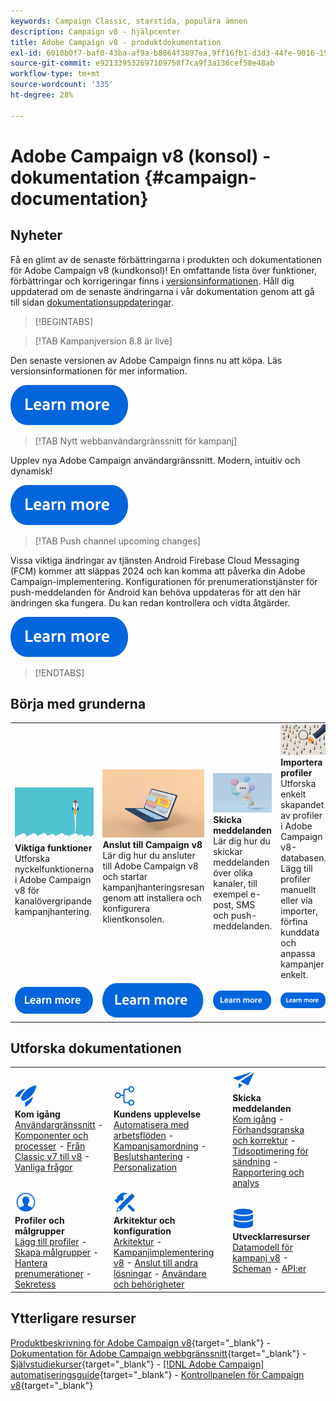 ```yaml
---
keywords: Campaign Classic, starstida, populära ämnen
description: Campaign v8 - hjälpcenter
title: Adobe Campaign v8 - produktdokumentation
exl-id: 6010b0f7-baf0-43ba-af9a-b8864f3897ea,9ff16fb1-d3d3-44fe-9016-15abffdbc74e
source-git-commit: e921339532697109758f7ca9f3a136cef58e48ab
workflow-type: tm+mt
source-wordcount: '335'
ht-degree: 28%

---
```


# Adobe Campaign v8 (konsol) - dokumentation {#campaign-documentation}

## Nyheter

Få en glimt av de senaste förbättringarna i produkten och dokumentationen för Adobe Campaign v8 (kundkonsol)! En omfattande lista över funktioner, förbättringar och korrigeringar finns i [versionsinformationen](start/release-notes.md). Håll dig uppdaterad om de senaste ändringarna i vår dokumentation genom att gå till sidan [dokumentationsuppdateringar](start/documentation-updates.md).

>[!BEGINTABS]

>[!TAB Kampanjversion 8.8 är live]

Den senaste versionen av Adobe Campaign finns nu att köpa. Läs versionsinformationen för mer information.

[![Bild](assets/do-not-localize/learn-more-button.svg)](start/release-notes.md)


>[!TAB Nytt webbanvändargränssnitt för kampanj]

Upplev nya Adobe Campaign användargränssnitt. Modern, intuitiv och dynamisk!

[![Bild](assets/do-not-localize/learn-more-button.svg)](start/campaign-ui.md#ac-web-ui)


>[!TAB Push channel upcoming changes]

Vissa viktiga ändringar av tjänsten Android Firebase Cloud Messaging (FCM) kommer att släppas 2024 och kan komma att påverka din Adobe Campaign-implementering. Konfigurationen för prenumerationstjänster för push-meddelanden för Android kan behöva uppdateras för att den här ändringen ska fungera. Du kan redan kontrollera och vidta åtgärder.

[![Bild](assets/do-not-localize/learn-more-button.svg)](../technotes/upgrades/push-technote.md)



>[!ENDTABS]

## Börja med grunderna

<table style="table-layout:fixed">
  <tr style="border: 0;">
    <td>
    <a href="start/whats-new.md"><img src="assets/do-not-localize/start-capabilities.png"></a>
    <div><strong>Viktiga funktioner</strong><br/>Utforska nyckelfunktionerna i Adobe Campaign v8 för kanalövergripande kampanjhantering.</div>
    </td>
    <td>
    <a href="start/connect.md"><img src="assets/do-not-localize/start-connect.jpeg"></a>
    <div><strong>Anslut till Campaign v8</strong><br/>Lär dig hur du ansluter till Adobe Campaign v8 och startar kampanjhanteringsresan genom att installera och konfigurera klientkonsolen.</div><br/>
    </td>
    <td>
    <a href="start/create-message.md"><img src="assets/do-not-localize/start-send.jpeg"></a>
    <div><strong>Skicka meddelanden</strong><br/>Lär dig hur du skickar meddelanden över olika kanaler, till exempel e-post, SMS och push-meddelanden.
    </div></td>
    <td>
    <a href="audiences/create-profiles.md"><img src="assets/do-not-localize/start-profiles.png"></a>
    <div><strong>Importera profiler</strong><br/>Utforska enkelt skapandet av profiler i Adobe Campaign v8-databasen. Lägg till profiler manuellt eller via importer, förfina kunddata och anpassa kampanjer enkelt.</div>
    </td>
  </tr>
  <tr style="border: 0;">
    <td align="center"><a href="start/whats-new.md"><img src="assets/do-not-localize/learn-more-button.svg"></a></td>
    <td align="center"><a href="start/connect.md"><img src="assets/do-not-localize/learn-more-button.svg"></a></td>
    <td align="center"><a href="start/create-message.md"><img src="assets/do-not-localize/learn-more-button.svg"></a></td>
    <td align="center"><a href="audiences/create-profiles.md"><img src="assets/do-not-localize/learn-more-button.svg"></a></td>
    </tr>
</table>

## Utforska dokumentationen

<table style="table-layout:auto">
  <tr style="border: 0;">
    <td>
      <img src="assets/do-not-localize/icon-start.svg" width="35px">
    <br/>
      <strong>Kom igång</strong><br/><a href="start/campaign-ui.md">Användargränssnitt</a> - <a href="start/ac-components.md">Komponenter och processer</a> - <a href="start/v7-to-v8.md">Från Classic v7 till v8</a> - <a href="start/campaign-faq.md">Vanliga frågor</a>
    </td>
    <td>
      <img src="assets/do-not-localize/icon-experience.svg" width="35px">
    <br/>
      <strong>Kundens upplevelse</strong><br/><a href="../automation/workflow/about-workflows.md" target="_blank">Automatisera med arbetsflöden</a> - <a href="../automation/campaigns/set-up-campaigns.md" target="_blank">Kampanjsamordning</a> - <a href="interaction/interaction.md">Beslutshantering</a> - <a href="send/personalize.md">Personalization</a>
    </td>
    <td>
      <img src="assets/do-not-localize/icon-send.svg" width="35px">
    <br/>
      <strong>Skicka meddelanden</strong><br/><a href="start/create-message.md">Kom igång</a> - <a href="send/preview-and-proof.md">Förhandsgranska och korrektur</a> - <a href="send/predictive.md">Tidsoptimering för sändning</a> - <a href="reporting/gs-reporting.md">Rapportering och analys</a>
    </td>
  </tr>
  <tr style="border: 0;">
    <td>
      <img src="assets/do-not-localize/icon_profile-audience.svg" width="35px">
    <br/>
      <strong>Profiler och målgrupper</strong><br/><a href="audiences/create-profiles.md">Lägg till profiler</a> - <a href="audiences/create-audiences.md">Skapa målgrupper</a> - <a href="start/subscriptions.md">Hantera prenumerationer</a> - <a href="start/privacy.md">Sekretess</a>
    </td>
    <td>
      <img src="assets/do-not-localize/icon-configure.svg" width="35px">
    <br/>
      <strong>Arkitektur och konfiguration</strong><br/><a href="architecture/architecture.md">Arkitektur</a> - <a href="start/implement.md">Kampanjimplementering v8</a> - <a href="connect/integration.md">Anslut till andra lösningar</a> - <a href="start/gs-permissions.md">Användare och behörigheter</a>
    </td>
    <td>
      <img src="assets/do-not-localize/icon-dev.svg" width="35px">
    <br/>
      <strong>Utvecklarresurser</strong><br/><a href="dev/datamodel.md">Datamodell för kampanj v8</a> - <a href="dev/schemas.md">Scheman</a> - <a href="dev/api.md">API:er</a>
    </td>
  </tr>
</table>

## Ytterligare resurser

[Produktbeskrivning för Adobe Campaign v8](https://helpx.adobe.com/se/legal/product-descriptions/adobe-campaign-managed-cloud-services.html){target="_blank"} - [Dokumentation för Adobe Campaign webbgränssnitt](https://experienceleague.adobe.com/docs/campaign-web/v8/campaign-web-home.html?lang=sv-SE){target="_blank"} - [Självstudiekurser](https://experienceleague.adobe.com/docs/campaign-learn/tutorials/overview.html?lang=sv-SE){target="_blank"} - [[!DNL Adobe Campaign] automatiseringsguide](https://experienceleague.adobe.com/docs/campaign/automation/home.html?lang=sv-SE){target="_blank"} - [Kontrollpanelen för Campaign v8](https://experienceleague.adobe.com/docs/control-panel/using/discover-control-panel/key-features.html?lang=sv){target="_blank"}

